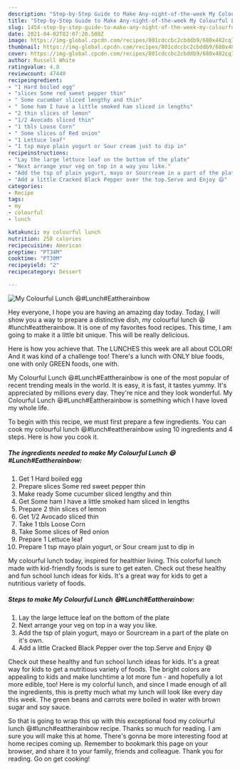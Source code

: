 ```yaml
---
description: "Step-by-Step Guide to Make Any-night-of-the-week My Colourful Lunch 😆#Lunch#Eattherainbow"
title: "Step-by-Step Guide to Make Any-night-of-the-week My Colourful Lunch 😆#Lunch#Eattherainbow"
slug: 1454-step-by-step-guide-to-make-any-night-of-the-week-my-colourful-lunch-luncheattherainbow
date: 2021-04-02T02:07:20.508Z
image: https://img-global.cpcdn.com/recipes/801cdccbc2cbddb9/680x482cq70/my-colourful-lunch-luncheattherainbow-recipe-main-photo.jpg
thumbnail: https://img-global.cpcdn.com/recipes/801cdccbc2cbddb9/680x482cq70/my-colourful-lunch-luncheattherainbow-recipe-main-photo.jpg
cover: https://img-global.cpcdn.com/recipes/801cdccbc2cbddb9/680x482cq70/my-colourful-lunch-luncheattherainbow-recipe-main-photo.jpg
author: Russell White
ratingvalue: 4.8
reviewcount: 47440
recipeingredient:
- "1 Hard boiled egg"
- "slices Some red sweet pepper thin"
- " Some cucumber sliced lengthy and thin"
- " Some ham I have a little smoked ham sliced in lengths"
- "2 thin slices of lemon"
- "1/2 Avocado sliced thin"
- "1 tbls Loose Corn"
- " Some slices of Red onion"
- "1 Lettuce leaf"
- "1 tsp mayo plain yogurt or Sour cream just to dip in"
recipeinstructions:
- "Lay the large lettuce leaf on the bottom of the plate"
- "Next arrange your veg on top in a way you like."
- "Add the tsp of plain yogurt, mayo or Sourcream in a part of the plate on it&#39;s own."
- "Add a little Cracked Black Pepper over the top.Serve and Enjoy 😄"
categories:
- Recipe
tags:
- my
- colourful
- lunch

katakunci: my colourful lunch 
nutrition: 258 calories
recipecuisine: American
preptime: "PT34M"
cooktime: "PT30M"
recipeyield: "2"
recipecategory: Dessert

---
```



![My Colourful Lunch 😆#Lunch#Eattherainbow](https://img-global.cpcdn.com/recipes/801cdccbc2cbddb9/680x482cq70/my-colourful-lunch-luncheattherainbow-recipe-main-photo.jpg)

Hey everyone, I hope you are having an amazing day today. Today, I will show you a way to prepare a distinctive dish, my colourful lunch 😆#lunch#eattherainbow. It is one of my favorites food recipes. This time, I am going to make it a little bit unique. This will be really delicious.

Here is how you achieve that. The LUNCHES this week are all about COLOR! And it was kind of a challenge too! There&#39;s a lunch with ONLY blue foods, one with only GREEN foods, one with.

My Colourful Lunch 😆#Lunch#Eattherainbow is one of the most popular of recent trending meals in the world. It is easy, it is fast, it tastes yummy. It's appreciated by millions every day. They're nice and they look wonderful. My Colourful Lunch 😆#Lunch#Eattherainbow is something which I have loved my whole life.


To begin with this recipe, we must first prepare a few ingredients. You can cook my colourful lunch 😆#lunch#eattherainbow using 10 ingredients and 4 steps. Here is how you cook it.

<!--inarticleads1-->

##### The ingredients needed to make My Colourful Lunch 😆#Lunch#Eattherainbow:

1. Get 1 Hard boiled egg
1. Prepare slices Some red sweet pepper thin
1. Make ready  Some cucumber sliced lengthy and thin
1. Get  Some ham I have a little smoked ham sliced in lengths
1. Prepare 2 thin slices of lemon
1. Get 1/2 Avocado sliced thin
1. Take 1 tbls Loose Corn
1. Take  Some slices of Red onion
1. Prepare 1 Lettuce leaf
1. Prepare 1 tsp mayo plain yogurt, or Sour cream just to dip in


My colourful lunch today, inspired for healthier living. This colorful lunch made with kid-friendly foods is sure to get eaten. Check out these healthy and fun school lunch ideas for kids. It&#39;s a great way for kids to get a nutritious variety of foods. 

<!--inarticleads2-->

##### Steps to make My Colourful Lunch 😆#Lunch#Eattherainbow:

1. Lay the large lettuce leaf on the bottom of the plate
1. Next arrange your veg on top in a way you like.
1. Add the tsp of plain yogurt, mayo or Sourcream in a part of the plate on it&#39;s own.
1. Add a little Cracked Black Pepper over the top.Serve and Enjoy 😄


Check out these healthy and fun school lunch ideas for kids. It&#39;s a great way for kids to get a nutritious variety of foods. The bright colors are appealing to kids and make lunchtime a lot more fun - and hopefully a lot more edible, too! Here is my colorful lunch, and since I made enough of all the ingredients, this is pretty much what my lunch will look like every day this week. The green beans and carrots were boiled in water with brown sugar and soy sauce. 

So that is going to wrap this up with this exceptional food my colourful lunch 😆#lunch#eattherainbow recipe. Thanks so much for reading. I am sure you will make this at home. There's gonna be more interesting food at home recipes coming up. Remember to bookmark this page on your browser, and share it to your family, friends and colleague. Thank you for reading. Go on get cooking!
